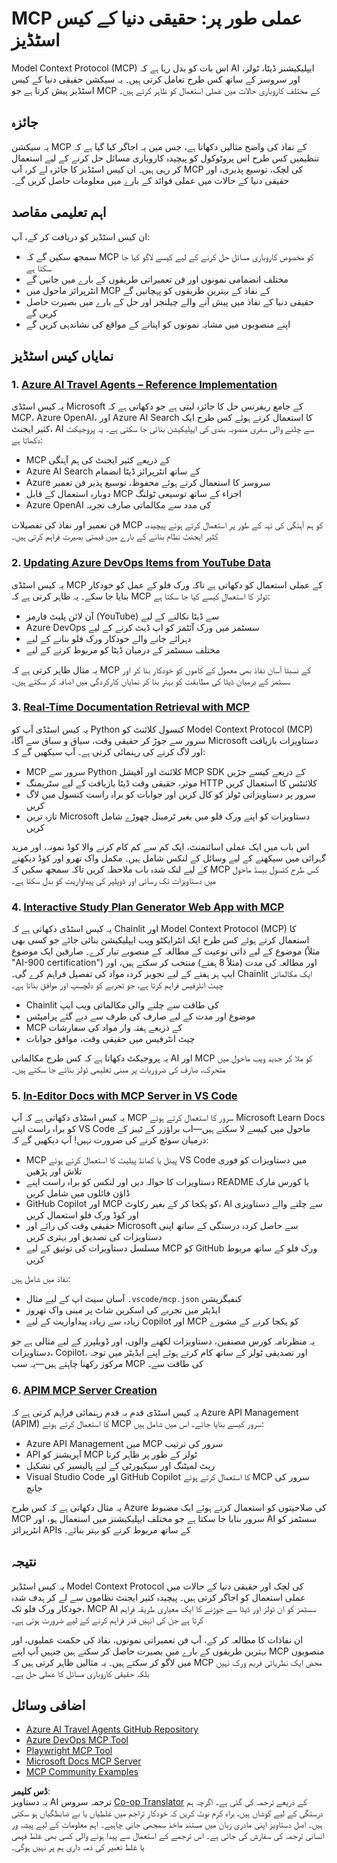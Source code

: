 <!--
CO_OP_TRANSLATOR_METADATA:
{
  "original_hash": "6940b1e931e51821b219aa9dcfe8c4ee",
  "translation_date": "2025-06-23T10:59:44+00:00",
  "source_file": "09-CaseStudy/README.md",
  "language_code": "ur"
}
-->
# MCP عملی طور پر: حقیقی دنیا کے کیس اسٹڈیز

Model Context Protocol (MCP) اس بات کو بدل رہا ہے کہ AI ایپلیکیشنز ڈیٹا، ٹولز، اور سروسز کے ساتھ کس طرح تعامل کرتی ہیں۔ یہ سیکشن حقیقی دنیا کے کیس اسٹڈیز پیش کرتا ہے جو MCP کے مختلف کاروباری حالات میں عملی استعمال کو ظاہر کرتے ہیں۔

## جائزہ

یہ سیکشن MCP کے نفاذ کی واضح مثالیں دکھاتا ہے، جس میں یہ اجاگر کیا گیا ہے کہ تنظیمیں کس طرح اس پروٹوکول کو پیچیدہ کاروباری مسائل حل کرنے کے لیے استعمال کر رہی ہیں۔ ان کیس اسٹڈیز کا جائزہ لے کر، آپ MCP کی لچک، توسیع پذیری، اور حقیقی دنیا کے حالات میں عملی فوائد کے بارے میں معلومات حاصل کریں گے۔

## اہم تعلیمی مقاصد

ان کیس اسٹڈیز کو دریافت کر کے، آپ:

- سمجھ سکیں گے کہ MCP کو مخصوص کاروباری مسائل حل کرنے کے لیے کیسے لاگو کیا جا سکتا ہے  
- مختلف انضمامی نمونوں اور فن تعمیراتی طریقوں کے بارے میں جانیں گے  
- انٹرپرائز ماحول میں MCP کے نفاذ کے بہترین طریقوں کو پہچانیں گے  
- حقیقی دنیا کے نفاذ میں پیش آنے والے چیلنجز اور حل کے بارے میں بصیرت حاصل کریں گے  
- اپنے منصوبوں میں مشابہ نمونوں کو اپنانے کے مواقع کی نشاندہی کریں گے  

## نمایاں کیس اسٹڈیز

### 1. [Azure AI Travel Agents – Reference Implementation](./travelagentsample.md)

یہ کیس اسٹڈی Microsoft کے جامع ریفرنس حل کا جائزہ لیتی ہے جو دکھاتی ہے کہ MCP، Azure OpenAI، اور Azure AI Search کا استعمال کرتے ہوئے کس طرح ایک کثیر ایجنٹ، AI سے چلنے والی سفری منصوبہ بندی کی ایپلیکیشن بنائی جا سکتی ہے۔ یہ پروجیکٹ دکھاتا ہے:

- MCP کے ذریعے کثیر ایجنٹ کی ہم آہنگی  
- Azure AI Search کے ساتھ انٹرپرائز ڈیٹا انضمام  
- Azure سروسز کا استعمال کرتے ہوئے محفوظ، توسیع پذیر فن تعمیر  
- دوبارہ استعمال کے قابل MCP اجزاء کے ساتھ توسیعی ٹولنگ  
- Azure OpenAI کی مدد سے مکالماتی صارف تجربہ  

فن تعمیر اور نفاذ کی تفصیلات MCP کو ہم آہنگی کی تہہ کے طور پر استعمال کرتے ہوئے پیچیدہ، کثیر ایجنٹ نظام بنانے کے بارے میں قیمتی بصیرت فراہم کرتی ہیں۔

### 2. [Updating Azure DevOps Items from YouTube Data](./UpdateADOItemsFromYT.md)

یہ کیس اسٹڈی MCP کے عملی استعمال کو دکھاتی ہے تاکہ ورک فلو کے عمل کو خودکار بنایا جا سکے۔ یہ ظاہر کرتی ہے کہ MCP ٹولز کا استعمال کیسے کیا جا سکتا ہے:

- آن لائن پلیٹ فارمز (YouTube) سے ڈیٹا نکالنے کے لیے  
- Azure DevOps سسٹمز میں ورک آئٹمز کو اپ ڈیٹ کرنے کے لیے  
- دہرائے جانے والے خودکار ورک فلو بنانے کے لیے  
- مختلف سسٹمز کے درمیان ڈیٹا کو مربوط کرنے کے لیے  

یہ مثال ظاہر کرتی ہے کہ MCP کے نسبتا آسان نفاذ بھی معمول کے کاموں کو خودکار بنا کر اور سسٹمز کے درمیان ڈیٹا کی مطابقت کو بہتر بنا کر نمایاں کارکردگی میں اضافہ کر سکتے ہیں۔

### 3. [Real-Time Documentation Retrieval with MCP](./docs-mcp/README.md)

یہ کیس اسٹڈی آپ کو Python کنسول کلائنٹ کو Model Context Protocol (MCP) سرور سے جوڑ کر حقیقی وقت، سیاق و سباق سے آگاہ Microsoft دستاویزات بازیافت اور لاگ کرنے کی رہنمائی کرتی ہے۔ آپ سیکھیں گے کہ:

- MCP سرور سے Python کلائنٹ اور آفیشل MCP SDK کے ذریعے کیسے جڑیں  
- موثر، حقیقی وقت ڈیٹا بازیافت کے لیے سٹریمنگ HTTP کلائنٹس کا استعمال کریں  
- سرور پر دستاویزاتی ٹولز کو کال کریں اور جوابات کو براہ راست کنسول میں لاگ کریں  
- تازہ ترین Microsoft دستاویزات کو اپنے ورک فلو میں بغیر ٹرمینل چھوڑے شامل کریں  

اس باب میں ایک عملی اسائنمنٹ، ایک کم سے کم کام کرنے والا کوڈ نمونہ، اور مزید گہرائی میں سیکھنے کے لیے وسائل کے لنکس شامل ہیں۔ مکمل واک تھرو اور کوڈ دیکھنے کے لیے لنک شدہ باب ملاحظہ کریں تاکہ سمجھ سکیں کہ MCP کس طرح کنسول بیسڈ ماحول میں دستاویزات تک رسائی اور ڈویلپر کی پیداواریت کو بدل سکتا ہے۔

### 4. [Interactive Study Plan Generator Web App with MCP](./docs-mcp/README.md)

یہ کیس اسٹڈی دکھاتی ہے کہ Chainlit اور Model Context Protocol (MCP) کا استعمال کرتے ہوئے کس طرح ایک انٹرایکٹو ویب ایپلیکیشن بنائی جائے جو کسی بھی موضوع کے لیے ذاتی نوعیت کے مطالعہ کے منصوبے تیار کرے۔ صارفین ایک موضوع (مثلاً "AI-900 certification") اور مطالعہ کی مدت (مثلاً 8 ہفتے) منتخب کر سکتے ہیں، اور ایپ ہر ہفتے کے لیے تجویز کردہ مواد کی تفصیل فراہم کرے گی۔ Chainlit ایک مکالماتی چیٹ انٹرفیس فراہم کرتا ہے، جو تجربے کو دلچسپ اور موافق بناتا ہے۔

- Chainlit کی طاقت سے چلنے والی مکالماتی ویب ایپ  
- موضوع اور مدت کے لیے صارف کی طرف سے دیے گئے پرامپٹس  
- MCP کے ذریعے ہفتہ وار مواد کی سفارشات  
- چیٹ انٹرفیس میں حقیقی وقت، موافق جوابات  

یہ پروجیکٹ دکھاتا ہے کہ کس طرح مکالماتی AI اور MCP کو ملا کر جدید ویب ماحول میں متحرک، صارف کی ضروریات پر مبنی تعلیمی ٹولز بنائے جا سکتے ہیں۔

### 5. [In-Editor Docs with MCP Server in VS Code](./docs-mcp/README.md)

یہ کیس اسٹڈی دکھاتی ہے کہ آپ MCP سرور کا استعمال کرتے ہوئے Microsoft Learn Docs کو براہ راست اپنے VS Code ماحول میں کیسے لا سکتے ہیں—اب براؤزر کے ٹیبز کے درمیان سوئچ کرنے کی ضرورت نہیں! آپ دیکھیں گے کہ:

- MCP پینل یا کمانڈ پیلیٹ کا استعمال کرتے ہوئے VS Code میں دستاویزات کو فوری تلاش اور پڑھیں  
- دستاویزات کا حوالہ دیں اور لنکس کو براہ راست اپنے README یا کورس مارک ڈاؤن فائلوں میں شامل کریں  
- GitHub Copilot اور MCP کو یکجا کر کے بغیر رکاوٹ، AI سے چلنے والے دستاویزی اور کوڈ ورک فلو استعمال کریں  
- حقیقی وقت کی رائے اور Microsoft سے حاصل کردہ درستگی کے ساتھ اپنی دستاویزات کی تصدیق اور بہتری کریں  
- مسلسل دستاویزات کی توثیق کے لیے MCP کو GitHub ورک فلو کے ساتھ مربوط کریں  

نفاذ میں شامل ہیں:  
- آسان سیٹ اپ کے لیے مثال `.vscode/mcp.json` کنفیگریشن  
- ایڈیٹر میں تجربے کی اسکرین شاٹ پر مبنی واک تھروز  
- زیادہ سے زیادہ پیداواریت کے لیے Copilot اور MCP کو یکجا کرنے کے مشورے  

یہ منظرنامہ کورس مصنفین، دستاویزات لکھنے والوں، اور ڈویلپرز کے لیے مثالی ہے جو دستاویزات، Copilot، اور تصدیقی ٹولز کے ساتھ کام کرتے ہوئے اپنے ایڈیٹر میں توجہ مرکوز رکھنا چاہتے ہیں—یہ سب MCP کی طاقت سے۔

### 6. [APIM MCP Server Creation](./apimsample.md)

یہ کیس اسٹڈی قدم بہ قدم رہنمائی فراہم کرتی ہے کہ Azure API Management (APIM) کا استعمال کرتے ہوئے MCP سرور کیسے بنایا جائے۔ اس میں شامل ہیں:  
- Azure API Management میں MCP سرور کی ترتیب  
- API آپریشنز کو MCP ٹولز کے طور پر ظاہر کرنا  
- ریٹ لمیٹنگ اور سیکیورٹی کے لیے پالیسیز کی تشکیل  
- Visual Studio Code اور GitHub Copilot کا استعمال کرتے ہوئے MCP سرور کی جانچ  

یہ مثال دکھاتی ہے کہ کس طرح Azure کی صلاحیتوں کو استعمال کرتے ہوئے ایک مضبوط MCP سرور بنایا جا سکتا ہے جو مختلف ایپلیکیشنز میں استعمال ہو، اور AI سسٹمز کو انٹرپرائز APIs کے ساتھ مربوط کرنے کو بہتر بنائے۔

## نتیجہ

یہ کیس اسٹڈیز Model Context Protocol کی لچک اور حقیقی دنیا کے حالات میں عملی استعمال کو اجاگر کرتی ہیں۔ پیچیدہ کثیر ایجنٹ نظاموں سے لے کر ہدف شدہ خودکار ورک فلو تک، MCP AI سسٹمز کو ان ٹولز اور ڈیٹا سے جوڑنے کا ایک معیاری طریقہ فراہم کرتا ہے جن کی انہیں قدر فراہم کرنے کے لیے ضرورت ہوتی ہے۔

ان نفاذات کا مطالعہ کر کے، آپ فن تعمیراتی نمونوں، نفاذ کی حکمت عملیوں، اور بہترین طریقوں کے بارے میں بصیرت حاصل کر سکتے ہیں جنہیں آپ اپنے MCP منصوبوں میں لاگو کر سکتے ہیں۔ یہ مثالیں ظاہر کرتی ہیں کہ MCP محض ایک نظریاتی فریم ورک نہیں بلکہ حقیقی کاروباری مسائل کا عملی حل ہے۔

## اضافی وسائل

- [Azure AI Travel Agents GitHub Repository](https://github.com/Azure-Samples/azure-ai-travel-agents)  
- [Azure DevOps MCP Tool](https://github.com/microsoft/azure-devops-mcp)  
- [Playwright MCP Tool](https://github.com/microsoft/playwright-mcp)  
- [Microsoft Docs MCP Server](https://github.com/MicrosoftDocs/mcp)  
- [MCP Community Examples](https://github.com/microsoft/mcp)

**ڈس کلیمر**:  
یہ دستاویز AI ترجمہ سروس [Co-op Translator](https://github.com/Azure/co-op-translator) کے ذریعے ترجمہ کی گئی ہے۔ اگرچہ ہم درستگی کے لیے کوشاں ہیں، براہ کرم نوٹ کریں کہ خودکار تراجم میں غلطیاں یا بے ضابطگیاں ہو سکتی ہیں۔ اصل دستاویز اپنی مادری زبان میں مستند ماخذ سمجھی جانی چاہیے۔ اہم معلومات کے لیے پیشہ ور انسانی ترجمہ کی سفارش کی جاتی ہے۔ اس ترجمے کے استعمال سے پیدا ہونے والی کسی بھی غلط فہمی یا غلط تعبیر کی ذمہ داری ہم پر نہیں ہوگی۔